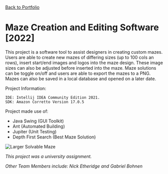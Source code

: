 [Back to Portfolio](https://github.com/Fooxless/Portfolio-Connor-Gryphon)
# Maze Creation and Editing Software [2022]
This project is a software tool to assist designers in creating custom mazes. Users are able to create new mazes of differing sizes (up to 100 cols an rows), insert start/end images and logos into the maze design. These image sizes can also be adjusted before inserted into the maze. Maze solutions can be toggle on/off and users are able to export the mazes to a PNG. Mazes can also be saved in a local database and opened on a later date.

Project Information:
```
IDE: Intellij IDEA Community Edition 2021.
SDK: Amazon Corretto Version 17.0.5
```

Project made use of:
- Java Swing (GUI Toolkit)
- Ant (Automated Building)
- Jupiter (Unit Testing)
- Depth First Search (Best Maze Solution)

![Larger Solvable Maze](https://user-images.githubusercontent.com/102510556/209735913-a37e8fdf-6426-4258-987c-1ae69bc68068.PNG)

*This project was a university assignment.*

*Other Team Members include: Nick Etheridge and Gabriel Bohnen*
